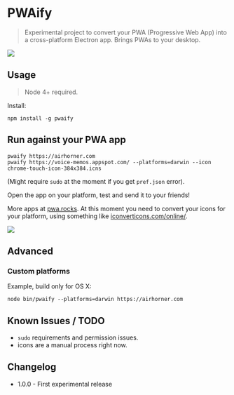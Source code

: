 # PWAify

> Experimental project to convert your PWA (Progressive Web App) into a cross-platform Electron app. Brings PWAs to your desktop.

![](assets/pwaify.png)

## Usage

> Node 4+ required.

Install:

```
npm install -g pwaify
```

## Run against your PWA app

```
pwaify https://airhorner.com
pwaify https://voice-memos.appspot.com/ --platforms=darwin --icon chrome-touch-icon-384x384.icns
```

(Might require `sudo` at the moment if you get `pref.json` error).

Open the app on your platform, test and send it to your friends!

More apps at [pwa.rocks](https://pwa.rocks/). At this moment you need to convert your icons for your platform, using something like [iconverticons.com/online/](https://iconverticons.com/online/).

![](http://i.imgur.com/F76UA6h.gif)

## Advanced

### Custom platforms

Example, build only for OS X:
```
node bin/pwaify --platforms=darwin https://airhorner.com
```

## Known Issues / TODO

- `sudo` requirements and permission issues.
- icons are a manual process right now.

## Changelog

* 1.0.0 - First experimental release
